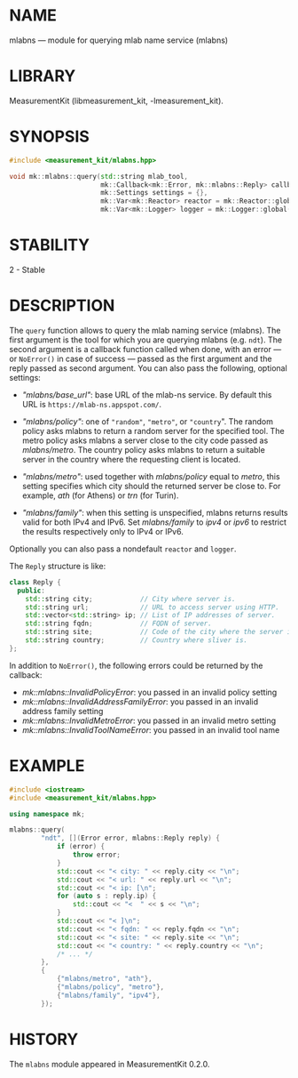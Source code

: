 # NAME
mlabns &mdash; module for querying mlab name service (mlabns)

# LIBRARY
MeasurementKit (libmeasurement_kit, -lmeasurement_kit).

# SYNOPSIS
```C++
#include <measurement_kit/mlabns.hpp>

void mk::mlabns::query(std::string mlab_tool,
                       mk::Callback<mk::Error, mk::mlabns::Reply> callback,
                       mk::Settings settings = {},
                       mk::Var<mk::Reactor> reactor = mk::Reactor::global(),
                       mk::Var<mk::Logger> logger = mk::Logger::global());
```

# STABILITY

2 - Stable

# DESCRIPTION

The `query` function allows to query the mlab naming service (mlabns). The first argument
is the tool for which you are querying mlabns (e.g. `ndt`). The second argument is a callback
function called when done, with an error &mdash; or `NoError()` in case of success &mdash;
passed as the first argument and the reply passed as second argument. You can also pass
the following, optional settings:

- *"mlabns/base_url"*: base URL of the mlab-ns service. By default this URL is `https://mlab-ns.appspot.com/`.

- *"mlabns/policy"*: one of `"random"`, `"metro"`, or `"country`". The random policy asks mlabns
  to return a random server for the specified tool. The metro policy asks mlabns a server close to
  the city code passed as *mlabns/metro*. The country policy asks mlabns to return a suitable server
  in the country where the requesting client is located.

- *"mlabns/metro"*: used together with *mlabns/policy* equal to *metro*, this setting specifies
  which city should the returned server be close to. For example, *ath* (for Athens) or *trn* (for
  Turin).

- *"mlabns/family"*: when this setting is unspecified, mlabns returns results valid for both IPv4
  and IPv6. Set *mlabns/family* to *ipv4* or *ipv6* to restrict the results respectively only
  to IPv4 or IPv6.

Optionally you can also pass a nondefault `reactor` and `logger`.

The `Reply` structure is like:

```C++
class Reply {
  public:
    std::string city;            // City where server is.
    std::string url;             // URL to access server using HTTP.
    std::vector<std::string> ip; // List of IP addresses of server.
    std::string fqdn;            // FQDN of server.
    std::string site;            // Code of the city where the server is (e.g. `ath`).
    std::string country;         // Country where sliver is.
};
```

In addition to `NoError()`, the following errors could be returned by the callback:

- *mk::mlabns::InvalidPolicyError*: you passed in an invalid policy setting
- *mk::mlabns::InvalidAddressFamilyError*: you passed in an invalid address family setting
- *mk::mlabns::InvalidMetroError*: you passed in an invalid metro setting
- *mk::mlabns::InvalidToolNameError*: you passed in an invalid tool name

# EXAMPLE

```C++
#include <iostream>
#include <measurement_kit/mlabns.hpp>

using namespace mk;

mlabns::query(
        "ndt", [](Error error, mlabns::Reply reply) {
            if (error) {
                throw error;
            }
            std::cout << "< city: " << reply.city << "\n";
            std::cout << "< url: " << reply.url << "\n";
            std::cout << "< ip: [\n";
            for (auto s : reply.ip) {
                std::cout << "<  " << s << "\n";
            }
            std::cout << "< ]\n";
            std::cout << "< fqdn: " << reply.fqdn << "\n";
            std::cout << "< site: " << reply.site << "\n";
            std::cout << "< country: " << reply.country << "\n";
            /* ... */
        },
        {
            {"mlabns/metro", "ath"},
            {"mlabns/policy", "metro"},
            {"mlabns/family", "ipv4"},
        });
```

# HISTORY

The `mlabns` module appeared in MeasurementKit 0.2.0.
